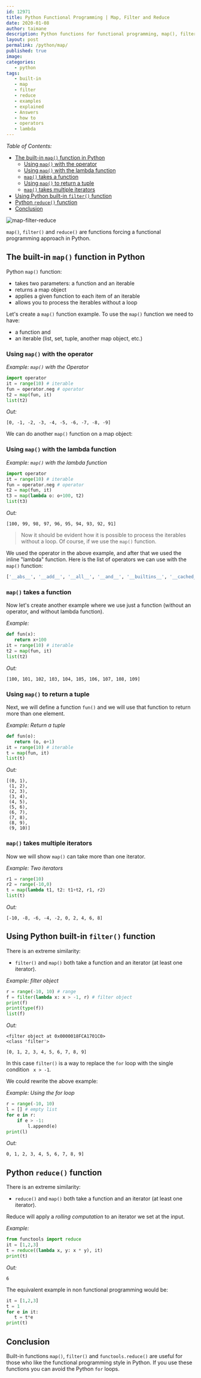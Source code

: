 ```yaml
---
id: 12971
title: Python Functional Programming | Map, Filter and Reduce
date: 2020-01-08
author: taimane
description: Python functions for functional programming, map(), filter() and functools.reduce()) explained examples
layout: post
permalink: /python/map/
published: true
image:
categories:
   - python
tags:
   - built-in
   - map
   - filter
   - reduce
   - examples
   - explained
   - Answers
   - how to
   - operators
   - lambda
---
```

_Table of Contents:_
 
- [The built-in `map()` function in Python](#the-built-in-map-function-in-python)
  - [Using `map()` with the operator](#using-map-with-the-operator)
  - [Using `map()` with the lambda function](#using-map-with-the-lambda-function)
  - [`map()` takes a function](#map-takes-a-function)
  - [Using `map()` to return a tuple](#using-map-to-return-a-tuple)
  - [`map()` takes multiple iterators](#map-takes-multiple-iterators)
- [Using Python built-in `filter()` function](#using-python-built-in-filter-function)
- [Python `reduce()` function](#python-reduce-function)
- [Conclusion](#conclusion)
 
![map-filter-reduce](/wp-content/uploads/2021/12/map-filter-reduce.jpg)
 
`map()`, `filter()` and `reduce()` are functions forcing a functional programming approach in Python.
 
 
## The built-in `map()` function in Python
 
Python `map()` function:
* takes two parameters: a function and an iterable
* returns a map object
* applies a given function to each item of an iterable
* allows you to process the iterables without a loop
 
Let's create a `map()` function example. To use the `map()` function we need to have:
* a function and
* an iterable (list, set, tuple, another map object, etc.)
 
### Using `map()` with the operator
 
_Example: `map()` with the Operator_
 
```python
import operator
it = range(10) # iterable
fun = operator.neg # operator
t2 = map(fun, it)
list(t2)
```
 
_Out:_
```
[0, -1, -2, -3, -4, -5, -6, -7, -8, -9]
```
 
We can do another `map()` function on a map object:
 
### Using `map()` with the lambda function
 
_Example: `map()` with the lambda function_
```python
import operator
it = range(10) # iterable
fun = operator.neg # operator
t2 = map(fun, it)
t3 = map(lambda o: o+100, t2)
list(t3)
```
 
_Out:_
```
[100, 99, 98, 97, 96, 95, 94, 93, 92, 91]
```
 
> Now it should be evident how it is possible to process the iterables without a loop. Of course, if we use the `map()` function.
 
We used the operator in the above example, and after that we used the inline "lambda" function.
Here is the list of operators we can use with the `map()` function:
 
```python
['__abs__', '__add__', '__all__', '__and__', '__builtins__', '__cached__', '__concat__', '__contains__', '__delitem__', '__doc__', '__eq__', '__file__', '__floordiv__', '__ge__', '__getitem__', '__gt__', '__iadd__', '__iand__', '__iconcat__', '__ifloordiv__', '__ilshift__', '__imatmul__', '__imod__', '__imul__', '__index__', '__inv__', '__invert__', '__ior__', '__ipow__', '__irshift__', '__isub__', '__itruediv__', '__ixor__', '__le__', '__loader__', '__lshift__', '__lt__', '__matmul__', '__mod__', '__mul__', '__name__', '__ne__', '__neg__', '__not__', '__or__', '__package__', '__pos__', '__pow__', '__rshift__', '__setitem__', '__spec__', '__sub__', '__truediv__', '__xor__', '_abs', 'abs', 'add', 'and_', 'attrgetter', 'concat', 'contains', 'countOf', 'delitem', 'eq', 'floordiv', 'ge', 'getitem', 'gt', 'iadd', 'iand', 'iconcat', 'ifloordiv', 'ilshift', 'imatmul', 'imod', 'imul', 'index', 'indexOf', 'inv', 'invert', 'ior', 'ipow', 'irshift', 'is_', 'is_not', 'isub', 'itemgetter', 'itruediv', 'ixor', 'le', 'length_hint', 'lshift', 'lt', 'matmul', 'methodcaller', 'mod', 'mul', 'ne', 'neg', 'not_', 'or_', 'pos', 'pow', 'rshift', 'setitem', 'sub', 'truediv', 'truth', 'xor']
```
 
### `map()` takes a function
 
Now let's create another example where we use just a function (without an operator, and without lambda function).
 
_Example:_
```python
def fun(x):
   return x+100
it = range(10) # iterable
t2 = map(fun, it)
list(t2)
```
 
_Out:_
```
[100, 101, 102, 103, 104, 105, 106, 107, 108, 109]
```
### Using `map()` to return a tuple
 
Next, we will define a function `fun()` and we will use that function to return more than one element.
 
_Example: Return a tuple_
 
```python
def fun(o):
   return (o, o+1)
it = range(10) # iterable
t = map(fun, it)
list(t)
```
 
_Out:_
```
[(0, 1),
 (1, 2),
 (2, 3),
 (3, 4),
 (4, 5),
 (5, 6),
 (6, 7),
 (7, 8),
 (8, 9),
 (9, 10)]
```
 
### `map()` takes multiple iterators
 
Now we will show `map()` can take more than one iterator.
 
_Example: Two iterators_
```python
r1 = range(10)
r2 = range(-10,0)
t = map(lambda t1, t2: t1+t2, r1, r2)
list(t)
```
 
_Out:_
```
[-10, -8, -6, -4, -2, 0, 2, 4, 6, 8]
```
 
## Using Python built-in `filter()` function
 
There is an extreme similarity:
 
* `filter()` and `map()` both take a function and an iterator (at least one iterator).
 
 
_Example: filter object_
```python
r = range(-10, 10) # range
f = filter(lambda x: x > -1, r) # filter object
print(f)
print(type(f))
list(f)
```
 
_Out:_
```
<filter object at 0x0000018FCA1701C0>
<class 'filter'>
 
[0, 1, 2, 3, 4, 5, 6, 7, 8, 9]
```
 
In this case `filter()` is a way to replace the `for` loop with the single condition ` x > -1`.
 
We could rewrite the above example:
 
_Example: Using the for loop_
```python
r = range(-10, 10)
l = [] # empty list
for e in r:
    if e > -1:
        l.append(e)
print(l)
```
 
_Out:_
```
0, 1, 2, 3, 4, 5, 6, 7, 8, 9]
```
 
## Python `reduce()` function
 
There is an extreme similarity:
 
* `reduce()` and `map()` both take a function and an iterator (at least one iterator).
 
Reduce will apply a _rolling computation_ to an iterator we set at the input.
 
_Example:_
 
```python
from functools import reduce
it = [1,2,3]
t = reduce((lambda x, y: x * y), it)
print(t)
```
 
_Out:_
```
6
```
 
The equivalent example in non functional programming would be:
 
```python
it = [1,2,3]
t = 1
for e in it:
   t = t*e
print(t)
```
 
## Conclusion
 
Built-in functions `map()`, `filter()` and `functools.reduce()` are useful for those who like the functional programming style in Python. If you use these functions you can avoid the Python `for` loops.
